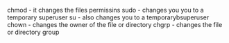 chmod - it changes the files permissins
sudo - changes you you to a temporary superuser
su - also changes you to a temporarybsuperuser
chown - changes the owner of the file or directory
chgrp - changes the file or directory group
